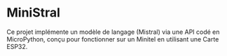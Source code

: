 # MiniStral
 Ce projet implémente un modèle de langage (Mistral) via une API codé en MicroPython, conçu pour fonctionner sur un Minitel en utilisant une Carte ESP32.
